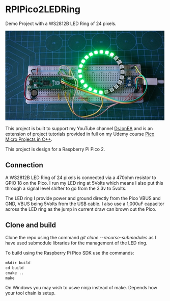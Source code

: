 # RPIPico2LEDRing
Demo Project with a WS2812B LED Ring of 24 pixels.

![LED Ring](images/GreenDial.JPG "LED Ring")

This project is built to support my YouTube channel [DrJonEA](https://youtube.com/@drjonea) and is an extension of project tutorials provided in full on my Udemy course [Pico Micro Projects in C++](https://www.udemy.com/course/rpi-pico-microprojects-c1/?referralCode=2F48111FD8290C72D4C7).

This project is design for a Raspberry Pi Pico 2.

## Connection
A WS2812B LED Ring of 24 pixels is connected via a 470ohm resistor to GPIO 18 on the Pico.  I run my LED ring at 5Volts which means I also put this through a signal level shifter to go from the 3.3v to 5volts.

The LED ring I provide power and ground directly from the Pico VBUS and GND, VBUS being 5Volts from the USB cable. I also use a 1,000uF capacitor across the LED ring as the jump in current draw can brown out the Pico.

## Clone and build
Clone the repo using the command *git clone --recurse-submodules* as I have used submodule libraries for the management of the LED ring.

To build using the Raspberry Pi Pico SDK use the commands:
```
mkdir build
cd build
cmake ..
make 
```

On Windows you may wish to uswe ninja instead of make. Depends how your tool chain is setup.
